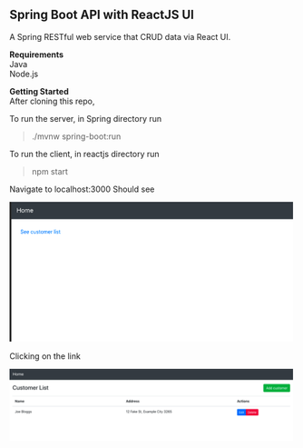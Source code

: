 
## Spring Boot API with ReactJS UI</br>
A Spring RESTful web service that CRUD data via React UI.

**Requirements**</br>
Java</br>
Node.js

**Getting Started** </br>
After cloning this repo,

To run the server, in Spring directory run
> ./mvnw spring-boot:run

To run the client, in reactjs directory run
> npm start

Navigate to localhost:3000
Should see

<img src="mockup/Home.png" width ="500">

Clicking on the link

<img src="mockup/CustomerList.png" width ="500">

